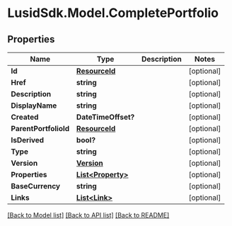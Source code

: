 # LusidSdk.Model.CompletePortfolio
## Properties

Name | Type | Description | Notes
------------ | ------------- | ------------- | -------------
**Id** | [**ResourceId**](ResourceId.md) |  | [optional] 
**Href** | **string** |  | [optional] 
**Description** | **string** |  | [optional] 
**DisplayName** | **string** |  | [optional] 
**Created** | **DateTimeOffset?** |  | [optional] 
**ParentPortfolioId** | [**ResourceId**](ResourceId.md) |  | [optional] 
**IsDerived** | **bool?** |  | [optional] 
**Type** | **string** |  | [optional] 
**Version** | [**Version**](Version.md) |  | [optional] 
**Properties** | [**List&lt;Property&gt;**](Property.md) |  | [optional] 
**BaseCurrency** | **string** |  | [optional] 
**Links** | [**List&lt;Link&gt;**](Link.md) |  | [optional] 

[[Back to Model list]](../README.md#documentation-for-models) [[Back to API list]](../README.md#documentation-for-api-endpoints) [[Back to README]](../README.md)

